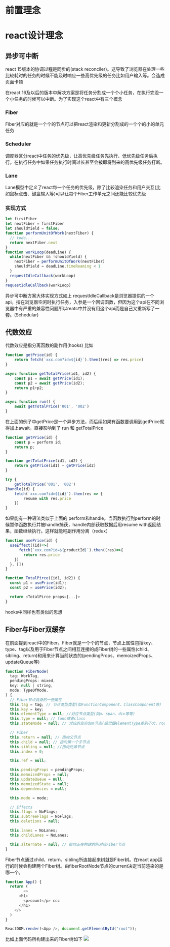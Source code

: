 # 前置理念
# react设计理念

## 异步可中断
react 15版本的协调过程是同步的(stack reconciler)。这导致了浏览器在处理一些比较耗时的任务的时候不能及时响应一些高优先级的任务比如用户输入等。会造成页面卡顿

在react 16及以后的版本中解决方案是将任务分割成一个个小任务，在执行完没一个小任务的时候可以中断。为了实现这个react中有三个概念

### Fiber
Fiber对应的就是一个个的节点可以把react渲染和更新分割成的一个个的小的单元任务
### Scheduler
调度器区分react中任务的优先级，让高优先级任务先执行、低优先级任务后执行。在执行任务中如果任务执行时间过长甚至会被即将到来的高优先级任务打断。
### Lane
Lane模型中定义了react每一个任务的优先级，除了比较渲染任务和用户交互(比如鼠标点击、键盘输入等)可以让每个Fiber工作单元之间还能比较优先级
### 实现方式
``` js
let firstFiber
let nextFiber = firstFiber
let shouldYield = false;
function performUnitOfWork(nextFiber) {
  // todo...
  return nextFiber.next
}
function workLoop(deadLine) {
  while(nextFiber && !shouldYield) {
    nextFiber = performUnitOfWork(nextFiber)
    shouldYield = deadLine.timeReaming < 1
  }
  requestIdleCallback(workLoop)
}
requestIdleCallback(workLoop)
````
异步可中断方案大体实现方式如上
requestIdleCallback是浏览器提供的一个api。指在浏览器空闲时执行任务，入参是一个回调函数，但因为这个api在不同浏览器中有严重的兼容性问题所以reatc中并没有用这个api而是自己又重新写了一套。(Schedular)

## 代数效应
代数效应是指分离函数的副作用(hooks)
比如
```js
function getPrice(id) {
    return fetch(`xxx.com?id=${id}`).then((res) => res.price)
}

async function getTotalPrice(id1, id2) {
    const p1 = await getPrice(id1);
    const p2 = await getPrice(id2);
    return p1+p2; 
}

async function run() {
    await getTotalPrice('001', '002')
}
```
在上面的例子中getPrice是一个异步方法，而后续如果有函数要调用到getPrice就得加上await。直接影响到了 run 和 getTotalPrice
``` js
function getPrice(id) {
    const p = perform id;
    return p;
}

function getTotalPrice(id1, id2) {
    return getPrice(id1) + getPrice(id2)
}

try {
    getTotalPrice('001', '002')
}handle(id) {
    fetch(`xxx.com?id=${id}`).then(res => {
        resume with res.price
    })
}
```
如果能有一种语法类似于上面的 perform和handle。当函数执行到perform的时候暂停函数执行并被handle捕获，handle内部获取数据后用resume with返回结果，函数继续执行。这样就能吧副作用分离（redux）
``` js
function usePrice(id) {
  useEffect((id)=>{
      fetch(`xxx.com?id=${productId}`).then((res)=>{
        return res.price
  	})
  }, [])
}

function TotalPirce({id1, id2}) {
  const p1 = usePrice(id1);
  const p2 = usePrice(id2);

  return <TotalPirce props={...}>
}
```
hooks中同样也有类似的思想

## Fiber与Fiber双缓存
在前面提到react中的Fiber。Fiber就是一个个的节点，节点上属性包括key、type、tag以及用于Fiber节点之间相互连接的成Fiber树的一些属性(child、sibling、return)和用来计算当前状态的(pendingProps、memoizedProps、updateQueue等)
```js
function FiberNode(
  tag: WorkTag,
  pendingProps: mixed,
  key: null | string,
  mode: TypeOfMode,
) {
  // Fiber节点自身的一些属性
  this.tag = tag; // 节点类型类型(如FunctionComponent、ClassComponent等)
  this.key = key; 
  this.elementType = null; //对应节点类型(如p、span、div等等)
  this.type = null; // func或者class
  this.stateNode = null; // 对应的真实dom节点(感觉跟elementType差别不大，root节点该属性只想fiberRootNode)

  // Fiber
  this.return = null; // 指向父节点
  this.child = null; // 指向第一个子节点
  this.sibling = null; //指向兄弟节点
  this.index = 0;

  this.ref = null;

  this.pendingProps = pendingProps;
  this.memoizedProps = null;
  this.updateQueue = null;
  this.memoizedState = null;
  this.dependencies = null;

  this.mode = mode;

  // Effects
  this.flags = NoFlags;
  this.subtreeFlags = NoFlags;
  this.deletions = null;

  this.lanes = NoLanes;
  this.childLanes = NoLanes;

  this.alternate = null; // 指向正在构建的所对应Fiber节点
}
```
Fiber节点通过child、return、sibling所连接起来树就是Fiber树。在react app运行的时候会构建两个Fiber树。由fiberRootNode节点的current决定当前渲染的是哪一个。
``` js
function App() {
  return (
		<>
      <h1>
        <p>count</p> ccc
      </h1>
    </>
  )
}

ReactDOM.render(<App />, document.getElementById("root"));
```
比如上面代码所构建出来的Fiber树如下
![](http://47.96.135.132/prcture/1.png)